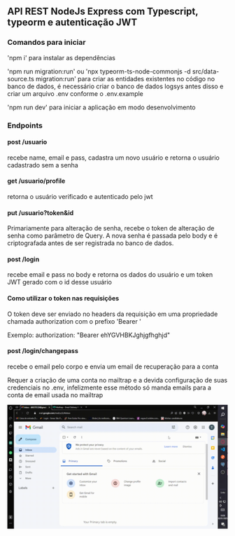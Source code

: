 ## API REST NodeJs Express com Typescript, typeorm e autenticação JWT

### Comandos para iniciar

'npm i' para instalar as dependências

'npm run migration:run' ou 'npx typeorm-ts-node-commonjs -d src/data-source.ts migration:run' para criar as entidades existentes no código no banco de dados, é necessário criar o banco de dados logsys antes disso e criar um arquivo .env conforme o .env.example

'npm run dev' para iniciar a aplicação em modo desenvolvimento

### Endpoints

#### post /usuario
recebe name, email e pass, cadastra um novo usuário e retorna o usuário cadastrado sem a senha

#### get /usuario/profile
retorna o usuário verificado e autenticado pelo jwt 

#### put /usuario?token&id
Primariamente para alteração de senha, recebe o token de alteração de senha como parâmetro de Query.
A nova senha é passada pelo body e é criptografada antes de ser registrada no banco de dados.

#### post /login
recebe email e pass no body e retorna os dados do usuário e um token JWT gerado com o id desse usuário

#### Como utilizar o token nas requisições

O token deve ser enviado no headers da requisição em uma propriedade chamada authorization com o prefixo 'Bearer '

Exemplo: authorization: "Bearer ehYGVHBKJghjgfhghjd"

#### post /login/changepass
recebe o email pelo corpo e envia um email de recuperação para a conta

Requer a criação de uma conta no mailtrap e a devida configuração de suas credenciais no .env, infelizmente esse método só manda emails para a conta de email usada no mailtrap

<img src="./mailExample.gif" width="640"/>